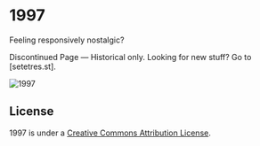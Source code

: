 1997
====

Feeling responsively nostalgic?

Discontinued Page  &#8212; Historical only. Looking for new stuff? Go to [setetres.st].

![1997](http://file.setetres.st/img/1997-header.gif?raw=true)

License
-------

1997 is under a [Creative Commons Attribution License].

[Creative Commons Attribution License]: http://creativecommons.org/licenses/by/4.0